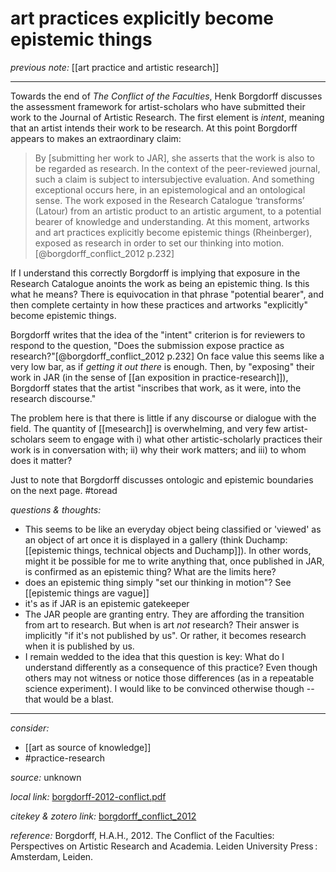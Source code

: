# art practices explicitly become epistemic things

_previous note:_ [[art practice and artistic research]]

---

Towards the end of _The Conflict of the Faculties_, Henk Borgdorff discusses the assessment framework for artist-scholars who have submitted their work to the Journal of Artistic Research. The first element is _intent_, meaning that an artist intends their work to be research. At this point Borgdorff appears to makes an extraordinary claim:

>By [submitting her work to JAR], she asserts that the work is also to be regarded as research. In the context of the peer-reviewed journal, such a claim is subject to intersubjective evaluation. And something exceptional occurs here, in an epistemological and an ontological sense. The work exposed in the Research Catalogue ‘transforms’ (Latour) from an artistic product to an artistic argument, to a potential bearer of knowledge and understanding. At this moment, artworks and art practices explicitly become epistemic things (Rheinberger), exposed as research in order to set our thinking into motion.[@borgdorff_conflict_2012 p.232]

If I understand this correctly Borgdorff is implying that exposure in the Research Catalogue anoints the work as being an epistemic thing. Is this what he means? There is equivocation in that phrase "potential bearer", and then complete certainty in how these practices and artworks "explicitly" become epistemic things. 

Borgdorff writes that the idea of the "intent" criterion is for reviewers to respond to the question, "Does the submission expose practice as research?"[@borgdorff_conflict_2012 p.232] On face value this seems like a very low bar, as if _getting it out there_ is enough. Then, by "exposing" their work in JAR (in the sense of [[an exposition in practice-research]]), Borgdorff states that the artist "inscribes that work, as it were, into the research discourse." 

The problem here is that there is little if any discourse or dialogue with the field. The quantity of [[mesearch]] is overwhelming, and very few artist-scholars seem to engage with i) what other artistic-scholarly practices their work is in conversation with; ii) why their work matters; and iii) to whom does it matter?

Just to note that Borgdorff discusses ontologic and epistemic boundaries on the next page. #toread  


_questions & thoughts:_

- This seems to be like an everyday object being classified or 'viewed' as an object of art once it is displayed in a gallery (think Duchamp: [[epistemic things, technical objects and Duchamp]]). In other words, might it be possible for me to write anything that, once published in JAR, is confirmed as an epistemic thing? What are the limits here? 
- does an epistemic thing simply "set our thinking in motion"? See [[epistemic things are vague]]
- it's as if JAR is an epistemic gatekeeper
- The JAR people are granting entry. They are affording the transition from art to research. But when is art _not_ research? Their answer is implicitly "if it's not published by us". Or rather, it becomes research when it is published by us. 
- I remain wedded to the idea that this question is key: What do I understand differently as a consequence of this practice? Even though others may not witness or notice those differences (as in a repeatable science experiment). I would like to be convinced otherwise though -- that would be a blast.

--- 

_consider:_

- [[art as source of knowledge]]
- #practice-research 


_source:_ unknown

_local link:_ [borgdorff-2012-conflict.pdf](hook://file/lYJXmXNBr?p=RHJvcGJveC9iaWJsaW9ncmFwaHkgcGRmcw==&n=borgdorff-2012-conflict.pdf)

_citekey & zotero link:_ [borgdorff_conflict_2012](zotero://select/items/1_ZFFGGRJC)

_reference:_ Borgdorff, H.A.H., 2012. The Conflict of the Faculties: Perspectives on Artistic Research and Academia. Leiden University Press : Amsterdam, Leiden.

